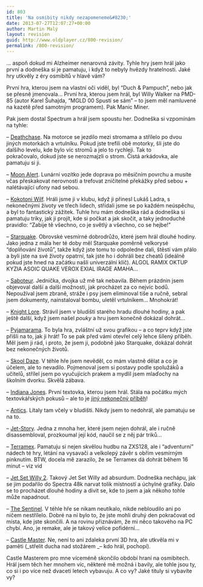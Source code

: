```yaml
---
id: 803
title: 'Na osmibity nikdy nezapomeneme&#8230;'
date: 2013-07-27T12:07:27+00:00
author: Martin Malý
layout: revision
guid: http://www.oldplayer.cz/800-revision/
permalink: /800-revision/
---
```

&#8230; aspoň dokud mi Alzheimer nenarovná závity. Tyhle hry jsem hrál jako první a dodneška si je pamatuju, i když to nebyly hvězdy hratelnosti. Jaké hry utkvěly z éry osmibitů v hlavě vám?

<!--more-->

První hra, kterou jsem na vlastní oči viděl, byl &#8220;Duch & Pampuch&#8221;, nebo jak se přesně jmenovala&#8230; První hra, kterou jsem hrál, byl Willy Walker na PMD-85 (autor Karel Šuhajda, &#8220;MGLD 00 Spustí se sám&#8221; &#8211; to jsem měl namluvené na kazetě před samotným programem). Pak Manic Miner.

Pak jsem dostal Spectrum a hrál jsem spoustu her. Dodneška si vzpomínám na tyhle:

&#8211; [Deathchase](http://www.worldofspectrum.org/infoseekid.cgi?id=0001303). Na motorce se jezdilo mezi stromama a střílelo po dvou jiných motorkách a vrtulníku. Pokud jste trefili obě motorky, šli jste do dalšího levelu, kde bylo víc stromů a jelo to rychleji. Tak to pokračovalo, dokud jste se nerozmajzli o strom. Čistá arkádovka, ale pamatuju si ji.

&#8211; [Moon Alert](http://www.worldofspectrum.org/infoseekid.cgi?id=0003261). Lunární vozítko jede doprava po měsíčním povrchu a musíte včas přeskakovat nerovnosti a trefovat zničitelné překážky před sebou + nalétávající ufony nad sebou.

&#8211; [Kokotoni Wilf](http://www.worldofspectrum.org/infoseekid.cgi?id=0002732). Hráli jsme ji v klubu, když ji přinesl Lukáš Ladra, s nekonečnými životy ve třech lidech, střídali jsme se po každém neúspěchu, a byl to fantastický zážitek. Tuhle hru mám dodneška rád a dodneška si pamatuju triky, jak ji projít, kde si počkat a jak skočit, a taky jednoduché pravidlo: &#8220;Zabije tě všechno, co je světlý a všechno, co se hejbe!&#8221;

&#8211; [Starquake](http://www.worldofspectrum.org/infoseekid.cgi?id=0004873). Obrovské vesmírné dobrodrůžo, které jsem hrál dlouhé hodiny. Jako jedna z mála her té doby měl Starquake poměrně velkorysé &#8220;doplňování životů&#8221;, takže když jste tomu to odpoledne dali, štěstí vám přálo a byli jste na své životy opatrní, tak jste ho i dohráli bez cheatů (ideálně pokud jste hned na začátku našli univerzální klíč). ALGOL RAMIX OKTUP KYZIA ASOIC QUAKE VEROX EXIAL IRAGE AMAHA&#8230;



&#8211; [Saboteur](http://www.worldofspectrum.org/infoseekid.cgi?id=0004293). Jednička, dvojka už mě tak nebavila. Během prázdnin jsem objevoval další a další možnosti, jak procházet za co nejvíc bodů. Nepoužíval jsem zbraně, stráže i psy jsem eliminoval tiše a ručně, sebral jsem dokumenty, nainstaloval bombu, uletěl vrtulníkem&#8230; Mnohokrát!

&#8211; [Knight Lore](http://www.worldofspectrum.org/infoseekid.cgi?id=0009366). Strávil jsem v bludišti starého hradu dlouhé hodiny, a pak ještě další, když jsem našel _pouky_ a hru jsem konečně dokázal dohrát&#8230;

&#8211; [Pyjamarama](http://www.worldofspectrum.org/infoseekid.cgi?id=0003949). To byla hra, zvláštní už svou grafikou &#8211; a co teprv když jste přišli na to, jak ji hrát! To se pak před vámi otevřel celý lehce šílený příběh. Měl jsem ji rád, i proto, že jsem ji, podobně jako Starquake, dokázal dohrát bez nekonečných životů.

&#8211; [Skool Daze](http://www.worldofspectrum.org/infoseekid.cgi?id=0004549). V téhle hře jsem nevěděl, co mám vlastně dělat a co je účelem, ale to nevadilo. Pojmenoval jsem si postavy podle spolužáků a učitelů, střílel jsem po vyučujících prakem a mydlil jsem mlaďochy na školním dvorku. Skvělá zábava.

&#8211; [Indiana Jones](http://www.worldofspectrum.org/infoseekid.cgi?id=0006471). První textovka, kterou jsem hrál. Stála na počátku mých textovkářských pokusů &#8211; ale to je [jiný nekonečný příběh](http://www.oldplayer.cz/hrichy-mladi/)!

&#8211; [Antics](http://www.worldofspectrum.org/infoseekid.cgi?id=0000537). Lítaly tam včely v bludišti. Nikdy jsem to nedohrál, ale pamatuju se na to.

&#8211; [Jet-Story](http://www.worldofspectrum.org/infoseekid.cgi?id=0002612). Jedna z mnoha her, které jsem nejen dohrál, ale i ručně disassembloval, prozkoumal její kód, naučil se z něj pár triků&#8230;

&#8211; [Terramex](http://www.worldofspectrum.org/infoseekid.cgi?id=0005195). Pamatuju si nejen skvělou hudbu na ZXS128, ale i &#8220;adventurní&#8221; nádech té hry, létání na vysavači a velkolepý závěr s obřím vesmírným pinknutím. BTW, docela mě zarazilo, že se Terramex dá dohrát během 16 minut &#8211; viz vid



&#8211; [Jet Set Willy 2](http://www.worldofspectrum.org/infoseekid.cgi?id=0002595). Takový Jet Set Willy ad absurdum. Dodneška nechápu, jak se jim podařilo do Spectra 48k narvat tolik místností a úchylné grafiky. Dalo se to procházet dlouhé hodiny a divit se, kde to jsem a jak někoho tohle může napadnout.

&#8211; [The Sentinel](http://www.worldofspectrum.org/infoseekid.cgi?id=0004400). V téhle hře se nikam neutíkalo, nikde nebloudilo ani po ničem nestřílelo. Dobré na ní bylo to, že jste mohli druhý den pokračovat od místa, kde jste skončili. A na rovinu přiznávám, že mi něco takového na PC chybí. Ano, je remake, ale je takový velice pofidérní&#8230;

&#8211; [Castle Master](http://www.worldofspectrum.org/infoseekid.cgi?id=0000836). Ne, není to ani zdaleka první 3D hra, ale utkvěla mi v paměti (_střelit ducha nad stožárem _&#8211; kdo hrál, pochopí).

Castle Masterem pro mne víceméně skončilo období hraní na osmibitech. Hrál jsem těch her mnohem víc, některé mě možná i bavily, ale tohle jsou ty, co si i po více než dvaceti letech vybavuju. A co vy? Jaké tituly si vybavíte vy?

&nbsp;

<div id="google_plus_one">
  <g:plusone></g:plusone>
</div>

<div id="fb_send_like">
</div>